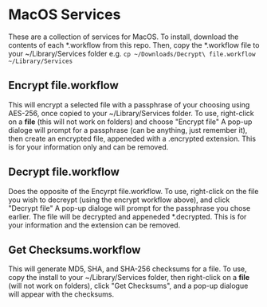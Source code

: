 # MacOS Services

These are a collection of services for MacOS. To install, download the contents of each *.workflow from this repo. Then, copy the *.workflow file to your ~/Library/Services folder
e.g. `cp ~/Downloads/Decrypt\ file.workflow ~/Library/Services`

## Encrypt file.workflow
This will encrypt a selected file with a passphrase of your choosing using AES-256, once copied to your ~/Library/Services folder.
To use, right-click on a **file** (this will not work on folders) and choose "Encrypt file"
A pop-up dialoge will prompt for a passphrase (can be anything, just remember it), then create an encrypted file, appeneded with a .encrypted extension. This is for your information only and can be removed.

## Decrypt file.workflow
Does the opposite of the Encyrpt file.workflow.
To use, right-click on the file you wish to decreypt (using the encrypt workflow above), and click "Decrypt file"
A pop-up dialoge will prompt for the passphrase you chose earlier. The file will be decrypted and appeneded *.decrypted. This is for your information and the extension can be removed.

## Get Checksums.workflow
This will generate MD5, SHA, and SHA-256 checksums for a file.
To use, copy the install to your ~/Library/Services folder, then right-click on a **file** (will not work on folders), click "Get Checksums", and a pop-up dialogue will appear with the checksums.
